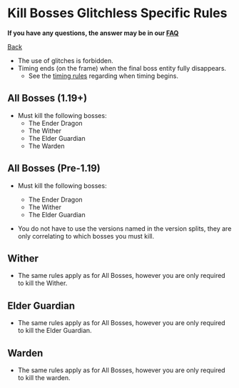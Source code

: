 # Kill Bosses Glitchless Specific Rules

**If you have any questions, the answer may be in our
[FAQ](https://www.speedrun.com/mcbe/thread/vdv9t)**

[Back](../README.md)

* The use of glitches is forbidden.
* Timing ends (on the frame) when the final boss entity fully disappears.
	- See the [timing rules](../global/README.md#timing-rules) regarding
	when timing begins.

## All Bosses (1.19+)
* Must kill the following bosses:
	- The Ender Dragon
	- The Wither
	- The Elder Guardian
	- The Warden

## All Bosses (Pre-1.19)
* Must kill the following bosses:
	- The Ender Dragon
	- The Wither
	- The Elder Guardian

* You do not have to use the versions named in the version splits, they are
only correlating to which bosses you must kill.

## Wither

* The same rules apply as for All Bosses, however you are only required to kill
the Wither.

## Elder Guardian

* The same rules apply as for All Bosses, however you are only required to kill
the Elder Guardian.

## Warden

* The same rules apply as for All Bosses, however you are only required to kill
the warden.
